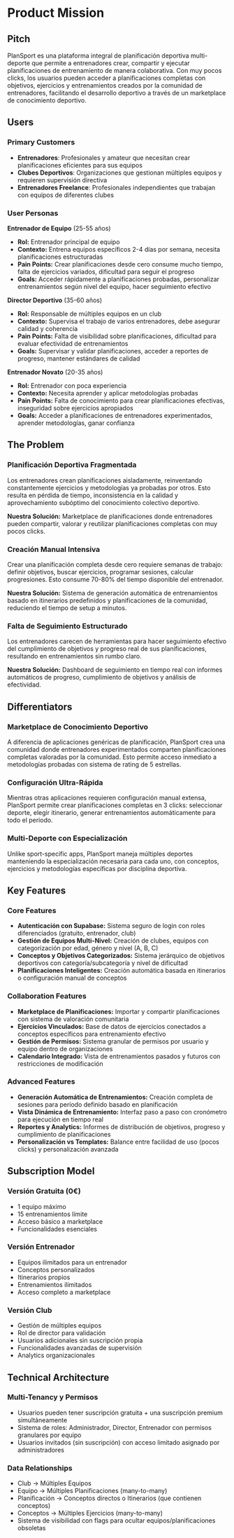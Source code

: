 # Product Mission

## Pitch

PlanSport es una plataforma integral de planificación deportiva multi-deporte que permite a entrenadores crear, compartir y ejecutar planificaciones de entrenamiento de manera colaborativa. Con muy pocos clicks, los usuarios pueden acceder a planificaciones completas con objetivos, ejercicios y entrenamientos creados por la comunidad de entrenadores, facilitando el desarrollo deportivo a través de un marketplace de conocimiento deportivo.

## Users

### Primary Customers

- **Entrenadores**: Profesionales y amateur que necesitan crear planificaciones eficientes para sus equipos
- **Clubes Deportivos**: Organizaciones que gestionan múltiples equipos y requieren supervisión directiva
- **Entrenadores Freelance**: Profesionales independientes que trabajan con equipos de diferentes clubes

### User Personas

**Entrenador de Equipo** (25-55 años)
- **Rol:** Entrenador principal de equipo
- **Contexto:** Entrena equipos específicos 2-4 días por semana, necesita planificaciones estructuradas
- **Pain Points:** Crear planificaciones desde cero consume mucho tiempo, falta de ejercicios variados, dificultad para seguir el progreso
- **Goals:** Acceder rápidamente a planificaciones probadas, personalizar entrenamientos según nivel del equipo, hacer seguimiento efectivo

**Director Deportivo** (35-60 años)
- **Rol:** Responsable de múltiples equipos en un club
- **Contexto:** Supervisa el trabajo de varios entrenadores, debe asegurar calidad y coherencia
- **Pain Points:** Falta de visibilidad sobre planificaciones, dificultad para evaluar efectividad de entrenamientos
- **Goals:** Supervisar y validar planificaciones, acceder a reportes de progreso, mantener estándares de calidad

**Entrenador Novato** (20-35 años)
- **Rol:** Entrenador con poca experiencia
- **Contexto:** Necesita aprender y aplicar metodologías probadas
- **Pain Points:** Falta de conocimiento para crear planificaciones efectivas, inseguridad sobre ejercicios apropiados
- **Goals:** Acceder a planificaciones de entrenadores experimentados, aprender metodologías, ganar confianza

## The Problem

### Planificación Deportiva Fragmentada

Los entrenadores crean planificaciones aisladamente, reinventando constantemente ejercicios y metodologías ya probadas por otros. Esto resulta en pérdida de tiempo, inconsistencia en la calidad y aprovechamiento subóptimo del conocimiento colectivo deportivo.

**Nuestra Solución:** Marketplace de planificaciones donde entrenadores pueden compartir, valorar y reutilizar planificaciones completas con muy pocos clicks.

### Creación Manual Intensiva

Crear una planificación completa desde cero requiere semanas de trabajo: definir objetivos, buscar ejercicios, programar sesiones, calcular progresiones. Esto consume 70-80% del tiempo disponible del entrenador.

**Nuestra Solución:** Sistema de generación automática de entrenamientos basado en itinerarios predefinidos y planificaciones de la comunidad, reduciendo el tiempo de setup a minutos.

### Falta de Seguimiento Estructurado

Los entrenadores carecen de herramientas para hacer seguimiento efectivo del cumplimiento de objetivos y progreso real de sus planificaciones, resultando en entrenamientos sin rumbo claro.

**Nuestra Solución:** Dashboard de seguimiento en tiempo real con informes automáticos de progreso, cumplimiento de objetivos y análisis de efectividad.

## Differentiators

### Marketplace de Conocimiento Deportivo

A diferencia de aplicaciones genéricas de planificación, PlanSport crea una comunidad donde entrenadores experimentados comparten planificaciones completas valoradas por la comunidad. Esto permite acceso inmediato a metodologías probadas con sistema de rating de 5 estrellas.

### Configuración Ultra-Rápida

Mientras otras aplicaciones requieren configuración manual extensa, PlanSport permite crear planificaciones completas en 3 clicks: seleccionar deporte, elegir itinerario, generar entrenamientos automáticamente para todo el período.

### Multi-Deporte con Especialización

Unlike sport-specific apps, PlanSport maneja múltiples deportes manteniendo la especialización necesaria para cada uno, con conceptos, ejercicios y metodologías específicas por disciplina deportiva.

## Key Features

### Core Features

- **Autenticación con Supabase:** Sistema seguro de login con roles diferenciados (gratuito, entrenador, club)
- **Gestión de Equipos Multi-Nivel:** Creación de clubes, equipos con categorización por edad, género y nivel (A, B, C)
- **Conceptos y Objetivos Categorizados:** Sistema jerárquico de objetivos deportivos con categoría/subcategoría y nivel de dificultad
- **Planificaciones Inteligentes:** Creación automática basada en itinerarios o configuración manual de conceptos

### Collaboration Features

- **Marketplace de Planificaciones:** Importar y compartir planificaciones con sistema de valoración comunitaria
- **Ejercicios Vinculados:** Base de datos de ejercicios conectados a conceptos específicos para entrenamiento efectivo
- **Gestión de Permisos:** Sistema granular de permisos por usuario y equipo dentro de organizaciones
- **Calendario Integrado:** Vista de entrenamientos pasados y futuros con restricciones de modificación

### Advanced Features

- **Generación Automática de Entrenamientos:** Creación completa de sesiones para período definido basado en planificación
- **Vista Dinámica de Entrenamiento:** Interfaz paso a paso con cronómetro para ejecución en tiempo real
- **Reportes y Analytics:** Informes de distribución de objetivos, progreso y cumplimiento de planificaciones
- **Personalización vs Templates:** Balance entre facilidad de uso (pocos clicks) y personalización avanzada

## Subscription Model

### Versión Gratuita (0€)
- 1 equipo máximo
- 15 entrenamientos límite
- Acceso básico a marketplace
- Funcionalidades esenciales

### Versión Entrenador
- Equipos ilimitados para un entrenador
- Conceptos personalizados
- Itinerarios propios
- Entrenamientos ilimitados
- Acceso completo a marketplace

### Versión Club
- Gestión de múltiples equipos
- Rol de director para validación
- Usuarios adicionales sin suscripción propia
- Funcionalidades avanzadas de supervisión
- Analytics organizacionales

## Technical Architecture

### Multi-Tenancy y Permisos
- Usuarios pueden tener suscripción gratuita + una suscripción premium simultáneamente
- Sistema de roles: Administrador, Director, Entrenador con permisos granulares por equipo
- Usuarios invitados (sin suscripción) con acceso limitado asignado por administradores

### Data Relationships
- Club → Múltiples Equipos
- Equipo → Múltiples Planificaciones (many-to-many)
- Planificación → Conceptos directos o Itinerarios (que contienen conceptos)
- Conceptos → Múltiples Ejercicios (many-to-many)
- Sistema de visibilidad con flags para ocultar equipos/planificaciones obsoletas